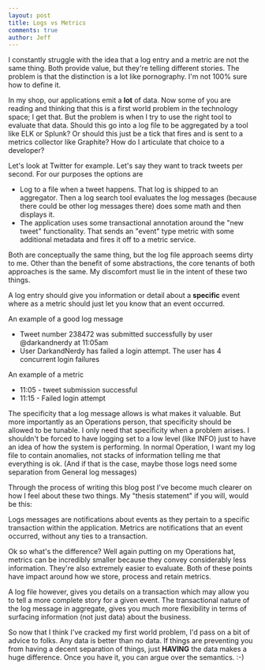 ```yaml
---
layout: post
title: Logs vs Metrics
comments: true
author: Jeff
---
```


I constantly struggle with the idea that a log entry and a metric are not the same thing. Both provide value, but they're telling different stories. The problem is that the distinction is a lot like pornography. I'm not 100% sure how to define it. 

In my shop, our applications emit a **lot** of data. Now some of you are reading and thinking that this is a first world problem in the technology space; I get that. But the problem is when I try to use the right tool to evaluate that data. Should this go into a log file to be aggregated by a tool like ELK or Splunk? Or should this just be a tick that fires and is sent to a metrics collector like Graphite? How do I articulate that choice to a developer?

Let's look at Twitter for example. Let's say they want to track tweets per second. For our purposes the options are 

* Log to a file when a tweet happens.  That log is shipped to an aggregator. Then a log search tool evaluates the log messages (because there could be other log messages there) does some math and then displays it. 
* The application uses some transactional annotation around the "new tweet" functionality. That sends an "event" type metric with some additional metadata and fires it off to a metric service. 

Both are conceptually the same thing, but the log file approach seems dirty to me. Other than the benefit of some abstractions, the core tenants of both approaches is the same. My discomfort must lie in the intent of these two things.  

A log entry should give you information or detail about a **specific** event where as a metric should just let you know that an event occurred. 

An example of a good log message

* Tweet number 238472 was submitted successfully by user @darkandnerdy at 11:05am
* User DarkandNerdy has failed a login attempt. The user has 4 concurrent login failures 

An example of a metric

* 11:05 - tweet submission successful
* 11:15 - Failed login attempt

The specificity that a log message allows is what makes it valuable. But more importantly as an Operations person, that specificity should be allowed to be tunable. I only need that specificity when a problem arises. I shouldn't be forced to have logging set to a low level (like INFO) just to have an idea of how the system is performing. In normal Operation, I want my log file to contain anomalies, not stacks of information telling me that everything is ok. (And if that is the case, maybe those logs need some separation from General log messages)

Through the process of writing this blog post I've become much clearer on how I feel about these two things. My "thesis statement" if you will, would be this:

Logs messages are notifications about events as they pertain to a specific transaction within the application. Metrics are notifications that an event occurred, without any ties to a transaction. 

Ok so what's the difference? Well again putting on my Operations hat, metrics can be incredibly smaller because they convey considerably less information. They're also extremely easier to evaluate. Both of these points have impact around how we store, process and retain metrics. 

A log file however, gives you details on a transaction which may allow you to tell a more complete story for a given event. The transactional nature of the log message in aggregate, gives you much more flexibility in terms of surfacing information (not just data) about the business. 

So now that I think I've cracked my first world problem, I'd pass on a bit of advice to folks. Any data is better than no data. If things are preventing you from having a decent separation of things, just **HAVING** the data makes a huge difference. Once you have it, you can argue over the semantics. :-)

